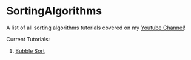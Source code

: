 # SortingAlgorithms

A list of all sorting algorithms tutorials covered on my [Youtube Channel](https://www.youtube.com/channel/UCjLAGgpW3Jo2i0ibKr-ybVg)!

Current Tutorials:

1) [Bubble Sort](https://www.youtube.com/watch?v=QVKIPPoVtoU)
